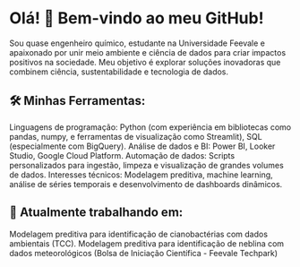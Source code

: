 # Olá! 👋 Bem-vindo ao meu GitHub!
Sou quase engenheiro químico, estudante na Universidade Feevale e apaixonado por unir meio ambiente e ciência de dados para criar impactos positivos na sociedade. Meu objetivo é explorar soluções inovadoras que combinem ciência, sustentabilidade e tecnologia de dados.

## 🛠 Minhas Ferramentas:
Linguagens de programação: Python (com experiência em bibliotecas como pandas, numpy, e ferramentas de visualização como Streamlit), SQL (especialmente com BigQuery).
Análise de dados e BI: Power BI, Looker Studio, Google Cloud Platform.
Automação de dados: Scripts personalizados para ingestão, limpeza e visualização de grandes volumes de dados.
Interesses técnicos: Modelagem preditiva, machine learning, análise de séries temporais e desenvolvimento de dashboards dinâmicos.

## 🌱 Atualmente trabalhando em:
Modelagem preditiva para identificação de cianobactérias com dados ambientais (TCC).
Modelagem preditiva para identificação de neblina com dados meteorológicos (Bolsa de Iniciação Científica - Feevale Techpark)
